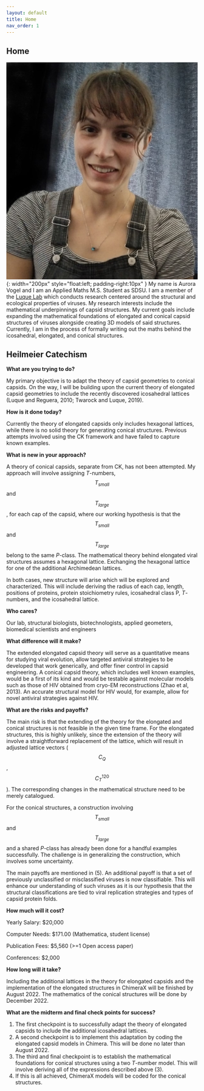 ```yaml
---
layout: default
title: Home
nav_order: 1
---
```

## Home
![myimg](images/Website_Pic.jpg){: width="200px" style="float:left; padding-right:10px" }
My name is Aurora Vogel and I am an Applied Maths M.S. Student as SDSU. I am a member of the [Luque Lab](https://www.luquelab.com/) which conducts research centered around the structural and ecological properties of viruses. My research interests include the mathematical underpinnings of capsid structures. My current goals include expanding the mathematical foundations of elongated and conical capsid structures of viruses alongside creating 3D models of said structures. Currently, I am in the process of formally writing out the maths behind the icosahedral, elongated, and conical structures.

## Heilmeier Catechism
**What are you trying to do?**

My primary objective is to adapt the theory of capsid geometries to conical capsids. On the way, I will be building upon the current theory of elongated capsid geometries to include the recently discovered icosahedral lattices (Luque and Reguera, 2010; Twarock and Luque, 2019).

**How is it done today?**

Currently the theory of elongated capsids only includes hexagonal lattices, while there is no solid theory for generating conical structures. Previous attempts involved using the CK framework and have failed to capture known examples.

**What is new in your approach?**

A theory of conical capsids, separate from CK, has not been attempted. My approach will involve assigning _T_-numbers, $$T_{small}$$ and $$T_{large}$$, for each cap of the capsid, where our working hypothesis is that the $$T_{small}$$ and $$T_{large}$$ belong to the same _P_-class. The mathematical theory behind elongated viral structures assumes a hexagonal lattice. Exchanging the hexagonal lattice for one of the additional Archimedean lattices. 

In both cases, new structure will arise which will be explored and characterized. This will include deriving the radius of each cap, length, positions of proteins, protein stoichiometry rules, icosahedral class P, _T_-numbers, and the icosahedral lattice.

**Who cares?**

Our lab, structural biologists, biotechnologists, applied geometers, biomedical scientists and engineers 

**What difference will it make?**

The extended elongated capsid theory will serve as a quantitative means for studying viral evolution, allow targeted antiviral strategies to be developed that work generically, and offer finer control in capsid engineering. A conical capsid theory, which includes well known examples, would be a first of its kind and would be testable against molecular models such as those of HIV obtained from cryo-EM reconstructions (Zhao et al, 2013). An accurate structural model for HIV would, for example, allow for novel antiviral strategies against HIV.

**What are the risks and payoffs?**

The main risk is that the extending of the theory for the elongated and conical structures is not feasible in the given time frame. For the elongated structures, this is highly unlikely, since the extension of the theory will involve a straightforward replacement of the lattice, which will result in adjusted lattice vectors ($$C_Q$$,$$C_T^{120}$$). The corresponding changes in the mathematical structure need to be merely catalogued. 

For the conical structures, a construction involving $$T_{small}$$ and $$T_{large}$$ and a shared _P_-class has already been done for a handful examples successfully. The challenge is in generalizing the construction, which involves some uncertainty. 

The main payoffs are mentioned in (5). An additional payoff is that a set of previously unclassified or misclassified viruses is now classifiable. This will enhance our understanding of such viruses as it is our hypothesis that the structural classifications are tied to viral replication strategies and types of capsid protein folds.

**How much will it cost?**

Yearly Salary: $20,000
 
Computer Needs: $171.00 (Mathematica, student license)
 
Publication Fees: $5,560 (>=1 Open access paper)
 
Conferences: $2,000
	
**How long will it take?**

Including the additional lattices in the theory for elongated capsids and the implementation of the elongated structures in ChimeraX will be finished by August 2022. The mathematics of the conical structures will be done by December 2022.

**What are the midterm and final check points for success?**

1. The first checkpoint is to successfully adapt the theory of elongated capsids to include the additional icosahedral lattices.
2. A second checkpoint is to implement this adaptation by coding the elongated capsid models in Chimera. This will be done no later than August 2022.
3. The third and final checkpoint is to establish the mathematical foundations for conical structures using a two _T_-number model. This will involve deriving all of the expressions described above (3).
4. If this is all achieved, ChimeraX models will be coded for the conical structures.


